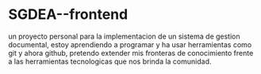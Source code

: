 # SGDEA--frontend
un proyecto personal para la implementacion de un sistema de gestion documental, estoy aprendiendo a programar y ha usar herramientas como git y ahora github, pretendo extender mis fronteras de conocimiento frente a las herramientas tecnologicas que nos brinda la comunidad.
